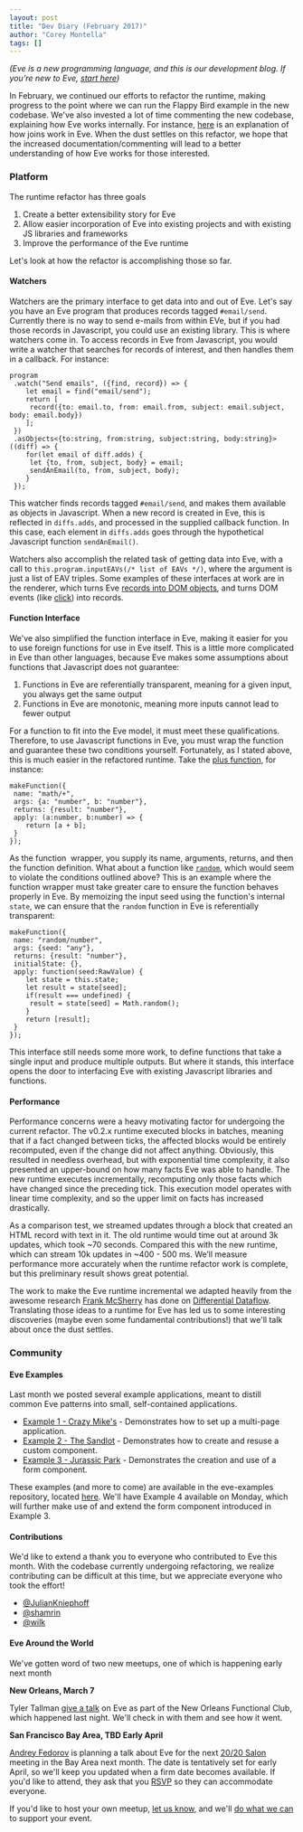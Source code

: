 ```yaml
---
layout: post
title: "Dev Diary (February 2017)"
author: "Corey Montella"
tags: []
---
```


_(Eve is a new programming language, and this is our development blog. If you’re new to Eve, [start here](http://play.witheve.com))_

In February, we continued our efforts to refactor the runtime, making progress to the point where we can run the Flappy Bird example in the new codebase. We've also invested a lot of time commenting the new codebase, explaining how Eve works internally. For instance, [here](https://github.com/witheve/Eve/blob/dbf9c52add5d3f018901a10ae2ef5c0ef2a1d5ea/src/runtime/runtime.ts#L442) is an explanation of how joins work in Eve. When the dust settles on this refactor, we hope that the increased documentation/commenting will lead to a better understanding of how Eve works for those interested.

### Platform

The runtime refactor has three goals

1. Create a better extensibility story for Eve
2. Allow easier incorporation of Eve into existing projects and with existing JS libraries and frameworks
3. Improve the performance of the Eve runtime

Let's look at how the refactor is accomplishing those so far.

#### Watchers

Watchers are the primary interface to get data into and out of Eve. Let's say you have an Eve program that produces records tagged `#email/send`. Currently there is no way to send e-mails from within EVe, but if you had those records in Javascript, you could use an existing library. This is where watchers come in. To access records in Eve from Javascript, you would write a watcher that searches for records of interest, and then handles them in a callback. For instance:

```
program
 .watch("Send emails", ({find, record}) => {
    let email = find("email/send");
    return [
     record({to: email.to, from: email.from, subject: email.subject, body: email.body})
    ];
 })
 .asObjects<{to:string, from:string, subject:string, body:string}>((diff) => {
    for(let email of diff.adds) {
     let {to, from, subject, body} = email;
     sendAnEmail(to, from, subject, body);
    }
 });
```

This watcher finds records tagged `#email/send`, and makes them available as objects in Javascript. When a new record is created in Eve, this is reflected in `diffs.adds`, and processed in the supplied callback function. In this case, each element in `diffs.adds` goes through the hypothetical Javascript function `sendAnEmail()`.

Watchers also accomplish the related task of getting data into Eve, with a call to `this.program.inputEAVs(/* list of EAVs */)`, where the argument is just a list of EAV triples.
Some examples of these interfaces at work are in the renderer, which turns Eve [records into DOM objects](https://github.com/witheve/Eve/blob/refactor-runtime/src/watchers/dom.ts), and turns DOM events (like [click](https://github.com/witheve/Eve/blob/refactor-runtime/src/watchers/html.ts#L31)) into records.

#### Function Interface

We've also simplified the function interface in Eve, making it easier for you to use foreign functions for use in Eve itself. This is a little more complicated in Eve than other languages, because Eve makes some assumptions about functions that Javascript does not guarantee:

1. Functions in Eve are referentially transparent, meaning for a given input, you always get the same output
2. Functions in Eve are monotonic, meaning more inputs cannot lead to fewer output

For a function to fit into the Eve model, it must meet these qualifications. Therefore, to use Javascript functions in Eve, you must wrap the function and guarantee these two conditions yourself. Fortunately, as I stated above, this is much easier in the refactored runtime. Take the [plus function](https://github.com/witheve/Eve/blob/refactor-runtime/src/runtime/stdlib.ts#L66), for instance:

```
makeFunction({
 name: "math/+",
 args: {a: "number", b: "number"},
 returns: {result: "number"},
 apply: (a:number, b:number) => {
    return [a + b];
 }
});
```

As the function  wrapper, you supply its name, arguments, returns, and then the function definition. What about a function like [`random`](https://github.com/witheve/Eve/blob/refactor-runtime/src/runtime/stdlib.ts#L197), which would seem to violate the conditions outlined above? This is an example where the function wrapper must take greater care to ensure the function behaves properly in Eve. By memoizing the input seed using the function's internal `state`, we can ensure that the `random` function in Eve is referentially transparent:

```
makeFunction({
 name: "random/number",
 args: {seed: "any"},
 returns: {result: "number"},
 initialState: {},
 apply: function(seed:RawValue) {
    let state = this.state;
    let result = state[seed];
    if(result === undefined) {
     result = state[seed] = Math.random();
    }
    return [result];
 }
});
```

This interface still needs some more work, to define functions that take a single input and produce multiple outputs. But where it stands, this interface opens the door to interfacing Eve with existing Javascript libraries and functions.

#### Performance

Performance concerns were a heavy motivating factor for undergoing the current refactor. The v0.2.x runtime executed blocks in batches, meaning that if a fact changed between ticks, the affected blocks would be entirely recomputed, even if the change did not affect anything. Obviously, this resulted in needless overhead, but with exponential time complexity, it also presented an upper-bound on how many facts Eve was able to handle. The new runtime executes incrementally, recomputing only those facts which have changed since the preceding tick. This execution model operates with linear time complexity, and so the upper limit on facts has increased drastically.

As a comparison test, we streamed updates through a block that created an HTML record with text in it. The old runtime would time out at around 3k updates, which took ~70 seconds. Compared this with the new runtime, which can stream 10k updates in ~400 - 500 ms. We’ll measure performance more accurately when the runtime refactor work is complete, but this preliminary result shows great potential.

The work to make the Eve runtime incremental we adapted heavily from the awesome research [Frank McSherry](https://github.com/frankmcsherry/) has done on [Differential Dataflow](https://github.com/frankmcsherry/differential-dataflow). Translating those ideas to a runtime for Eve has led us to some interesting discoveries (maybe even some fundamental contributions!) that we'll talk about once the dust settles.

### Community

#### Eve Examples

Last month we posted several example applications, meant to distill common Eve patterns into small, self-contained applications.

- [Example 1 - Crazy Mike's](http://play.witheve.com/#gist:0049b5b77a1e01b0124c96c820ff3374-crazy-mikes.eve) - Demonstrates how to set up a multi-page application.
- [Example 2 - The Sandlot](http://play.witheve.com/#gist:8ba50b7bd48b338c85c0590c0cba1563-sandlot.eve) - Demonstrates how to create and resuse a custom component.
- [Example 3 - Jurassic Park](http://play.witheve.com/#gist:56fda335208ba82af8e327f95a0b9efc-ex3-jurassicpark.eve) - Demonstrates the creation and use of a form component.

These examples (and more to come) are available in the eve-examples repository, located [here](https://github.com/witheve/eve-examples). We'll have Example 4 available on Monday, which will further make use of and extend the form component introduced in Example 3.

#### Contributions

We'd like to extend a thank you to everyone who contributed to Eve this month. With the codebase currently undergoing refactoring, we realize contributing can be difficult at this time, but we appreciate everyone who took the effort!

- [@JulianKniephoff](https://github.com/JulianKniephoff)
- [@shamrin](https://github.com/shamrin)
- [@wilk](https://github.com/wilk)

#### Eve Around the World

We've gotten word of two new meetups, one of which is happening early next month

**New Orleans, March 7**

Tyler Tallman [give a talk](https://www.meetup.com/no-fun/events/237247045/?_af=event&_af_eid=237247045&https=on) on Eve as part of the New Orleans Functional Club, which happened last night. We'll check in with them and see how it went.

**San Francisco Bay Area, TBD Early April**

[Andrey Fedorov](https://twitter.com/anfedorov) is planning a talk about Eve for the next [20/20 Salon](http://2020salon.blogspot.com/) meeting in the Bay Area next month. The date is tentatively set for early April, so we'll keep you updated when a firm date becomes available. If you'd like to attend, they ask that you [RSVP](http://2020salon.blogspot.com/) so they can accommodate everyone.

If you'd like to host your own meetup, [let us know](mailto:corey@kodowa.com), and we'll [do what we can](https://twitter.com/Ruben__Sandwich/status/836927833716965376) to support your event.
